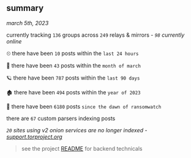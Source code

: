 
## summary
_march 5th, 2023_

currently tracking `136` groups across `249` relays & mirrors - _`98` currently online_

⏲ there have been `10` posts within the `last 24 hours`

🦈 there have been `43` posts within the `month of march`

🪐 there have been `787` posts within the `last 90 days`

🏚 there have been `494` posts within the `year of 2023`

🦕 there have been `6180` posts `since the dawn of ransomwatch`

there are `67` custom parsers indexing posts

_`20` sites using v2 onion services are no longer indexed - [support.torproject.org](https://support.torproject.org/onionservices/v2-deprecation/)_

> see the project [README](https://github.com/joshhighet/ransomwatch#ransomwatch--) for backend technicals
